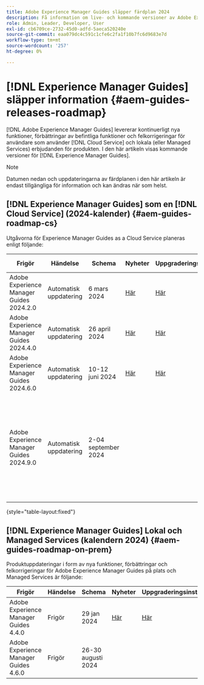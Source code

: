 ```yaml
---
title: Adobe Experience Manager Guides släpper färdplan 2024
description: Få information om live- och kommande versioner av Adobe Experience Manager Guides On-Prem och Adobe Experience Manager Guides as a Cloud Service
role: Admin, Leader, Developer, User
exl-id: cb6709ce-2732-45d0-adfd-5aeca520240e
source-git-commit: eaa079dc4c591c1cfe6c2fa1f10b7fc6d9683e7d
workflow-type: tm+mt
source-wordcount: '257'
ht-degree: 0%

---
```


# [!DNL Experience Manager Guides] släpper information {#aem-guides-releases-roadmap}

[!DNL Adobe Experience Manager Guides] levererar kontinuerligt nya funktioner, förbättringar av befintliga funktioner och felkorrigeringar för användare som använder [!DNL Cloud Service] och lokala (eller Managed Services) erbjudanden för produkten. I den här artikeln visas kommande versioner för [!DNL Experience Manager Guides].

>[!NOTE]
>
>Datumen nedan och uppdateringarna av färdplanen i den här artikeln är endast tillgängliga för information och kan ändras när som helst.

## [!DNL Experience Manager Guides] som en [!DNL Cloud Service] (2024-kalender) {#aem-guides-roadmap-cs}

Utgåvorna för Experience Manager Guides as a Cloud Service planeras enligt följande:

| Frigör | Händelse | Schema | Nyheter | Uppgraderingsinstruktioner | Åtgärdade problem | Status |
|---|---|---|---|---|---|---|
| Adobe Experience Manager Guides 2024.2.0 | Automatisk uppdatering | 6 mars 2024 | [Här](whats-new-2024-2-0.md) | [Här](upgrade-instructions-2024-2-0.md) | [Här](fixed-issues-2024-2-0.md) | Uppdaterat |
| Adobe Experience Manager Guides 2024.4.0 | Automatisk uppdatering | 26 april 2024 | [Här](whats-new-2024-04-0.md) | [Här](upgrade-instructions-2024-04-0.md) | [Här](fixed-issues-2024-04-0.md) | Uppdaterat |
| Adobe Experience Manager Guides 2024.6.0 | Automatisk uppdatering | 10-12 juni 2024 | [Här](whats-new-2024-06-0.md) | [Här](upgrade-instructions-2024-06-0.md) | [Här](fixed-issues-2024-06-0.md) | Uppdaterat |
| Adobe Experience Manager Guides 2024.9.0 | Automatisk uppdatering | 2-04 september 2024 |  |  |  | För att säkerställa bästa möjliga upplevelse flyttar vi den här versionen till nästa cykel eftersom vi har identifierat en showstoppare. Vi delar det uppdaterade releasedatumet inom kort. |

{style="table-layout:fixed"}

## [!DNL Experience Manager Guides] Lokal och Managed Services (kalendern 2024) {#aem-guides-roadmap-on-prem}

Produktuppdateringar i form av nya funktioner, förbättringar och felkorrigeringar för Adobe Experience Manager Guides på plats och Managed Services är följande:

| Frigör | Händelse | Schema | Nyheter | Uppgraderingsinstruktioner | Status |
|---|---|---|---|---|---|
| Adobe Experience Manager Guides 4.4.0 | Frigör | 29 jan 2024 | [Här](whats-new-4-4.md) | [Här](upgrade-instructions-4-4.md) | Frisläppt |
| Adobe Experience Manager Guides 4.6.0 | Frigör | 26-30 augusti 2024 |  |  | Mål |
